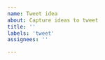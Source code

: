 ```yaml
---
name: Tweet idea
about: Capture ideas to tweet
title: ''
labels: 'tweet'
assignees: ''

---
```


<!--
This is about how long it should be:
---  
Congress shall make no law respecting an establishment of religion, or prohibiting the free exercise thereof; or abridging the freedom of speech, or of the press; or the right of the people peaceably to assemble, and to petition the Government for a redress of grievances. #first
---
-->
